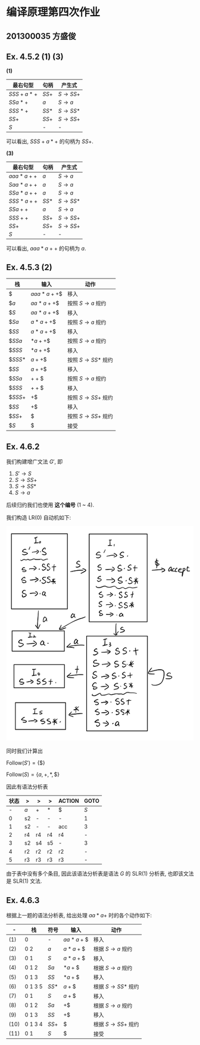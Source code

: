 # 编译原理第四次作业

## 201300035 方盛俊

## Ex. 4.5.2 (1) (3)

**(1)**

| 最右句型  | 句柄  | 产生式      |
| --------- | ----- | ----------- |
| $SSS+a*+$ | $SS+$ | $S \to SS+$ |
| $SSa*+$   | $a$   | $S \to a$   |
| $SSS*+$   | $SS*$ | $S \to SS*$ |
| $SS+$     | $SS+$ | $S \to SS+$ |
| $S$       | -     | -           |

可以看出, $SSS+a*+$ 的句柄为 $SS+$.

**(3)**

| 最右句型  | 句柄  | 产生式      |
| --------- | ----- | ----------- |
| $aaa*a++$ | $a$   | $S \to a$   |
| $Saa*a++$ | $a$   | $S \to a$   |
| $SSa*a++$ | $a$   | $S \to a$   |
| $SSS*a++$ | $SS*$ | $S \to SS*$ |
| $SSa++$   | $a$   | $S \to a$   |
| $SSS++$   | $SS+$ | $S \to SS+$ |
| $SS+$     | $SS+$ | $S \to SS+$ |
| $S$       | -     | -           |

可以看出, $aaa*a++$ 的句柄为 $a$.


## Ex. 4.5.3 (2)

| 栈       | 输入        | 动作                  |
| -------- | ----------- | --------------------- |
| $\$$     | $aaa*a++\$$ | 移入                  |
| $\$a$    | $aa*a++\$$  | 按照 $S \to a$ 规约   |
| $\$S$    | $aa*a++\$$  | 移入                  |
| $\$Sa$   | $a*a++\$$   | 按照 $S \to a$ 规约   |
| $\$SS$   | $a*a++\$$   | 移入                  |
| $\$SSa$  | $*a++\$$    | 按照 $S \to a$ 规约   |
| $\$SSS$  | $*a++\$$    | 移入                  |
| $\$SSS*$ | $a++\$$     | 按照 $S \to SS*$ 规约 |
| $\$SS$   | $a++\$$     | 移入                  |
| $\$SSa$  | $++\$$      | 按照 $S \to a$ 规约   |
| $\$SSS$  | $++\$$      | 移入                  |
| $\$SSS+$ | $+\$$       | 按照 $S \to SS+$ 规约 |
| $\$SS$   | $+\$$       | 移入                  |
| $\$SS+$  | $\$$        | 按照 $S \to SS+$ 规约 |
| $\$S$    | $\$$        | 接受                  |


## Ex. 4.6.2

我们构建增广文法 $G'$, 即

1. $S' \to S$
2. $S \to SS+$
3. $S \to SS*$
4. $S \to a$

后续归约我们也使用 **这个编号** (1 ~ 4).

我们构造 LR(0) 自动机如下:

![](images/2022-11-04-23-36-02.png)

同时我们计算出

$\text{Follow}(S') = \{ \$ \}$

$\text{Follow}(S) = \{ a, +, *, \$ \}$

因此有语法分析表

| 状态 | >   | >   | >   | ACTION | GOTO |
| ---- | --- | --- | --- | ------ | ---- |
| -    | $a$ | $+$ | $*$ | $\$$   | $S$  |
| 0    | s2  | -   | -   | -      | 1    |
| 1    | s2  | -   | -   | acc    | 3    |
| 2    | r4  | r4  | r4  | r4     | -    |
| 3    | s2  | s4  | s5  | -      | 3    |
| 4    | r2  | r2  | r2  | r2     | -    |
| 5    | r3  | r3  | r3  | r3     | -    |

由于表中没有多个条目, 因此该语法分析表是语法 $G$ 的 SLR(1) 分析表, 也即该文法是 SLR(1) 文法.


## Ex. 4.6.3

根据上一题的语法分析表, 给出处理 $aa*a+$ 时的各个动作如下:

| -    | 栈      | 符号  | 输入      | 动作                  |
| ---- | ------- | ----- | --------- | --------------------- |
| (1)  | 0       | -     | $aa*a+\$$ | 移入                  |
| (2)  | 0 2     | $a$   | $a*a+\$$  | 根据 $S \to a$ 规约   |
| (3)  | 0 1     | $S$   | $a*a+\$$  | 移入                  |
| (4)  | 0 1 2   | $Sa$  | $*a+\$$   | 根据 $S \to a$ 规约   |
| (5)  | 0 1 3   | $SS$  | $*a+\$$   | 移入                  |
| (6)  | 0 1 3 5 | $SS*$ | $a+\$$    | 根据 $S \to SS*$ 规约 |
| (7)  | 0 1     | $S$   | $a+\$$    | 移入                  |
| (8)  | 0 1 2   | $Sa$  | $+\$$     | 根据 $S \to a$ 规约   |
| (9)  | 0 1 3   | $SS$  | $+\$$     | 移入                  |
| (10) | 0 1 3 4 | $SS+$ | $\$$      | 根据 $S \to SS+$ 规约 |
| (11) | 0 1     | $S$   | $\$$      | 接受                  |

